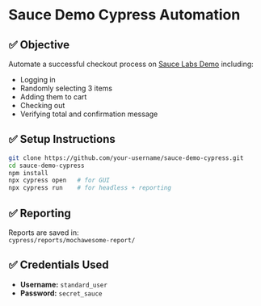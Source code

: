 # Sauce Demo Cypress Automation

## ✅ Objective
Automate a successful checkout process on [Sauce Labs Demo](https://www.saucedemo.com/) including:
- Logging in
- Randomly selecting 3 items
- Adding them to cart
- Checking out
- Verifying total and confirmation message

## ✅ Setup Instructions
```bash
git clone https://github.com/your-username/sauce-demo-cypress.git
cd sauce-demo-cypress
npm install
npx cypress open   # for GUI
npx cypress run    # for headless + reporting
```

## ✅ Reporting
Reports are saved in:  
`cypress/reports/mochawesome-report/`

## ✅ Credentials Used
- **Username:** `standard_user`
- **Password:** `secret_sauce`